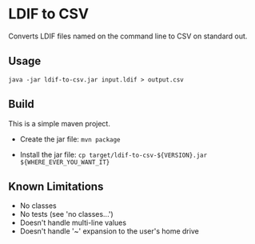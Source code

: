 # LDIF to CSV

Converts LDIF files named on the command line to CSV on standard out.

## Usage

`java -jar ldif-to-csv.jar input.ldif > output.csv`

## Build

This is a simple maven project.

* Create the jar file: `mvn package`

* Install the jar file: `cp target/ldif-to-csv-${VERSION}.jar ${WHERE_EVER_YOU_WANT_IT}`

## Known Limitations

* No classes
* No tests (see 'no classes...')
* Doesn't handle multi-line values
* Doesn't handle '~' expansion to the user's home drive
